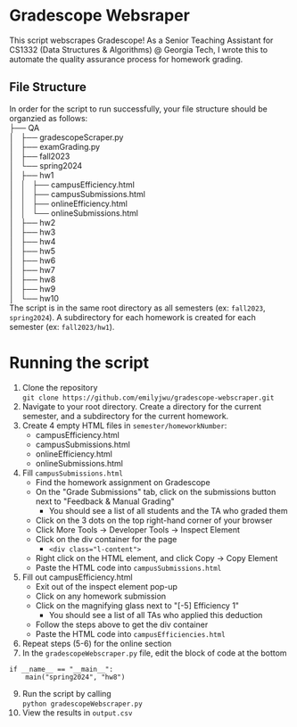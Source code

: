 # Gradescope Websraper
This script webscrapes Gradescope! As a Senior Teaching Assistant for CS1332 (Data Structures & Algorithms) @ Georgia Tech, I wrote this to automate the quality assurance process for homework grading.

## File Structure
In order for the script to run successfully, your file structure should be organzied as follows: <br>
├── QA <br>
│   ├── gradescopeScraper.py <br>
│   ├── examGrading.py <br>
│   ├── fall2023 <br>
│   └── spring2024 <br>
│       ├── hw1 <br>
│       │   ├── campusEfficiency.html <br>
│       │   ├── campusSubmissions.html <br>
│       │   ├── onlineEfficiency.html <br>
│       │   └── onlineSubmissions.html <br>
│       ├── hw2 <br>
│       ├── hw3 <br>
│       ├── hw4 <br>
│       ├── hw5 <br>
│       ├── hw6 <br>
│       ├── hw7 <br>
│       ├── hw8 <br>
│       ├── hw9 <br>
│       └── hw10 <br>
The script is in the same root directory as all semesters (ex: `fall2023`, `spring2024`). A subdirectory for each homework is created for each semester (ex: `fall2023/hw1`).

# Running the script
1. Clone the repository <br>
`git clone https://github.com/emilyjwu/gradescope-webscraper.git`
2. Navigate to your root directory. Create a directory for the current semester, and a subdirectory for the current homework.
3. Create 4 empty HTML files in `semester/homeworkNumber`:
   - campusEfficiency.html <br>
   - campusSubmissions.html <br>
   - onlineEfficiency.html <br>
   - onlineSubmissions.html <br>
5. Fill `campusSubmissions.html`
   - Find the homework assignment on Gradescope
   - On the "Grade Submissions" tab, click on the submissions button next to "Feedback & Manual Grading"
     - You should see a list of all students and the TA who graded them
   - Click on the 3 dots on the top right-hand corner of your browser
   - Click More Tools -> Developer Tools -> Inspect Element
   - Click on the div container for the page
     - `<div class="l-content">`
   - Right click on the HTML element, and click Copy -> Copy Element
   - Paste the HTML code into `campusSubmissions.html`
6. Fill out campusEfficiency.html
   - Exit out of the inspect element pop-up
   - Click on any homework submission
   - Click on the magnifying glass next to "[-5] Efficiency 1"
     - You should see a list of all TAs who applied this deduction
   - Follow the steps above to get the div container
   - Paste the HTML code into `campusEfficiencies.html`
7. Repeat steps (5-6) for the online section
8. In the `gradescopeWebscraper.py` file, edit the block of code at the bottom <br>
  ```
  if __name__ == "__main__":
      main("spring2024", "hw8")
  ```
9. Run the script by calling  <br>
  `python gradescopeWebscraper.py`
10. View the results in `output.csv`

